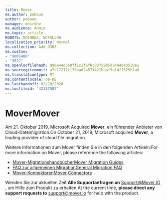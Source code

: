 ```yaml
---
title: Mover
ms.author: pebaum
author: pebaum
manager: mnirkhe
ms.audience: Admin
ms.topic: article
ROBOTS: NOINDEX, NOFOLLOW
localization_priority: Normal
ms.collection: Adm_O365
ms.custom:
- "9001486"
- "3522"
ms.openlocfilehash: 896a44d368ff1c2f6f8c83759b5d3444043538a1
ms.sourcegitcommit: a7c17217c170ead24571421baaf5a14f1525b1a6
ms.translationtype: MT
ms.contentlocale: de-DE
ms.lasthandoff: 02/20/2020
ms.locfileid: "42157587"
---
```

# <a name="mover"></a><span data-ttu-id="b2c90-102">Mover</span><span class="sxs-lookup"><span data-stu-id="b2c90-102">Mover</span></span>

<span data-ttu-id="b2c90-103">Am 21. Oktober 2019, Microsoft Acquired **Mover**, ein führender Anbieter von Cloud-Dateimigration.</span><span class="sxs-lookup"><span data-stu-id="b2c90-103">On October 21, 2019, Microsoft acquired **Mover**, a leading provider of cloud file migration.</span></span>

<span data-ttu-id="b2c90-104">Weitere Informationen zum Mover finden Sie in den folgenden Artikeln:</span><span class="sxs-lookup"><span data-stu-id="b2c90-104">For more information on Mover, please reference the following articles:</span></span>

- [<span data-ttu-id="b2c90-105">Mover-Migrationshandbücher</span><span class="sxs-lookup"><span data-stu-id="b2c90-105">Mover Migration Guides</span></span>](https://mover.io/guides/)
- [<span data-ttu-id="b2c90-106">FAQ zur allgemeinen Migration</span><span class="sxs-lookup"><span data-stu-id="b2c90-106">General Migration FAQ</span></span>](https://mover.io/guides/general/)
- [<span data-ttu-id="b2c90-107">Mover-Konnektoren</span><span class="sxs-lookup"><span data-stu-id="b2c90-107">Mover Connectors</span></span>](https://mover.io/connectors/)

<span data-ttu-id="b2c90-108">Wenden Sie zur aktuellen Zeit **Alle Supportanfragen an** [Support@Mover.IO](mailto:support@mover.io) , um Hilfe zum Produkt zu erhalten.</span><span class="sxs-lookup"><span data-stu-id="b2c90-108">At the current time, **please direct any support requests to** [support@mover.io](mailto:support@mover.io) for help with the product.</span></span> 

 